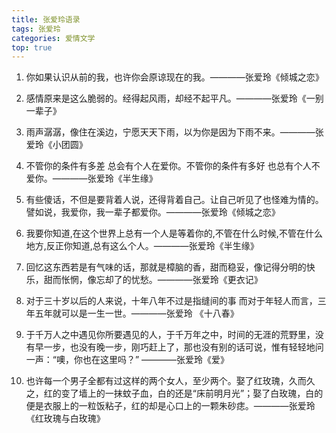 ```yaml
---
title: 张爱玲语录
tags: 张爱玲
categories: 爱情文学
top: true
---
```


1. 你如果认识从前的我，也许你会原谅现在的我。————张爱玲《倾城之恋》



2. 感情原来是这么脆弱的。经得起风雨，却经不起平凡。————张爱玲《一别一辈子》



3. 雨声潺潺，像住在溪边，宁愿天天下雨，以为你是因为下雨不来。————张爱玲《小团圆》



4. 不管你的条件有多差 总会有个人在爱你。不管你的条件有多好 也总有个人不爱你。————张爱玲《半生缘》



5. 有些傻话，不但是要背着人说，还得背着自己。让自己听见了也怪难为情的。譬如说，我爱你，我一辈子都爱你。————张爱玲《倾城之恋》



6. 我要你知道,在这个世界上总有一个人是等着你的,不管在什么时候,不管在什么地方,反正你知道,总有这么个人。————张爱玲《半生缘》

<!-- more -->

7. 回忆这东西若是有气味的话，那就是樟脑的香，甜而稳妥，像记得分明的快乐，甜而怅惘，像忘却了的忧愁。————张爱玲《更衣记》



8. 对于三十岁以后的人来说，十年八年不过是指缝间的事 而对于年轻人而言，三年五年就可以是一生一世。————张爱玲 《十八春》



9. 于千万人之中遇见你所要遇见的人，于千万年之中，时间的无涯的荒野里，没有早一步，也没有晚一步，刚巧赶上了，那也没有别的话可说，惟有轻轻地问一声：“噢，你也在这里吗？” ————张爱玲《爱》

<!-- more -->

10. 也许每一个男子全都有过这样的两个女人，至少两个。娶了红玫瑰，久而久之，红的变了墙上的一抹蚊子血，白的还是“床前明月光”；娶了白玫瑰，白的便是衣服上的一粒饭粘子，红的却是心口上的一颗朱砂痣。————张爱玲《红玫瑰与白玫瑰》

